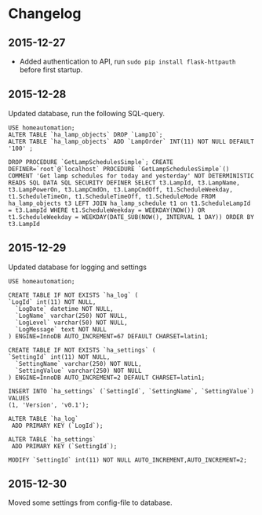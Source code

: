 # Changelog

## 2015-12-27
- Added authentication to API, run `sudo pip install flask-httpauth` before first startup.

## 2015-12-28
Updated database, run the following SQL-query.
```
USE homeautomation;
ALTER TABLE `ha_lamp_objects` DROP `LampIO`;
ALTER TABLE `ha_lamp_objects` ADD `LampOrder` INT(11) NOT NULL DEFAULT '100' ;

DROP PROCEDURE `GetLampSchedulesSimple`; CREATE DEFINER=`root`@`localhost` PROCEDURE `GetLampSchedulesSimple`() COMMENT 'Get lamp schedules for today and yesterday' NOT DETERMINISTIC READS SQL DATA SQL SECURITY DEFINER SELECT t3.LampId, t3.LampName, t3.LampPowerOn, t3.LampCmdOn, t3.LampCmdOff, t1.ScheduleWeekday, t1.ScheduleTimeOn, t1.ScheduleTimeOff, t1.ScheduleMode FROM ha_lamp_objects t3 LEFT JOIN ha_lamp_schedule t1 on t1.ScheduleLampId = t3.LampId WHERE t1.ScheduleWeekday = WEEKDAY(NOW()) OR t1.ScheduleWeekday = WEEKDAY(DATE_SUB(NOW(), INTERVAL 1 DAY)) ORDER BY t3.LampId
```

## 2015-12-29
Updated database for logging and settings
```
USE homeautomation;

CREATE TABLE IF NOT EXISTS `ha_log` (
`LogId` int(11) NOT NULL,
  `LogDate` datetime NOT NULL,
  `LogName` varchar(250) NOT NULL,
  `LogLevel` varchar(50) NOT NULL,
  `LogMessage` text NOT NULL
) ENGINE=InnoDB AUTO_INCREMENT=67 DEFAULT CHARSET=latin1;

CREATE TABLE IF NOT EXISTS `ha_settings` (
`SettingId` int(11) NOT NULL,
  `SettingName` varchar(250) NOT NULL,
  `SettingValue` varchar(250) NOT NULL
) ENGINE=InnoDB AUTO_INCREMENT=2 DEFAULT CHARSET=latin1;

INSERT INTO `ha_settings` (`SettingId`, `SettingName`, `SettingValue`) VALUES
(1, 'Version', 'v0.1');

ALTER TABLE `ha_log`
 ADD PRIMARY KEY (`LogId`);
 
ALTER TABLE `ha_settings`
 ADD PRIMARY KEY (`SettingId`);
 
MODIFY `SettingId` int(11) NOT NULL AUTO_INCREMENT,AUTO_INCREMENT=2;
```

## 2015-12-30
Moved some settings from config-file to database.